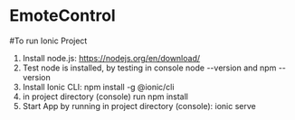 # EmoteControl

#To run Ionic Project
1. Install node.js: https://nodejs.org/en/download/
2. Test node is installed, by testing in console node --version and npm -- version
3. Install Ionic CLI: npm install -g @ionic/cli
4. in project directory (console) run npm install
5. Start App by running in project directory (console): ionic serve 
